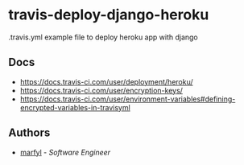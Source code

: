 # travis-deploy-django-heroku

.travis.yml example file to deploy heroku app with django

## Docs

- https://docs.travis-ci.com/user/deployment/heroku/
- https://docs.travis-ci.com/user/encryption-keys/
- https://docs.travis-ci.com/user/environment-variables#defining-encrypted-variables-in-travisyml

## Authors

* [marfyl](https://github.com/marfyl) - *Software Engineer*
